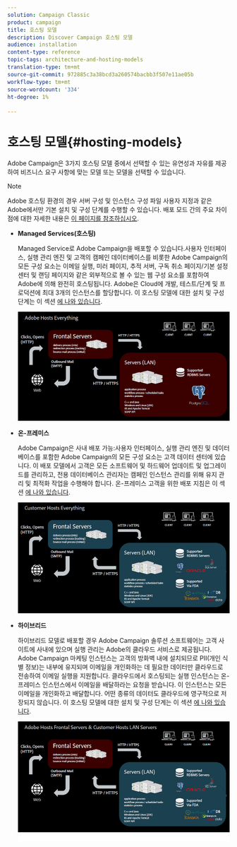 ```yaml
---
solution: Campaign Classic
product: campaign
title: 호스팅 모델
description: Discover Campaign 호스팅 모델
audience: installation
content-type: reference
topic-tags: architecture-and-hosting-models
translation-type: tm+mt
source-git-commit: 972885c3a38bcd3a260574bacbb3f507e11ae05b
workflow-type: tm+mt
source-wordcount: '334'
ht-degree: 1%

---
```



# 호스팅 모델{#hosting-models}

Adobe Campaign은 3가지 호스팅 모델 중에서 선택할 수 있는 유연성과 자유를 제공하여 비즈니스 요구 사항에 맞는 모델 또는 모델을 선택할 수 있습니다.

>[!NOTE]
>
>Adobe 호스팅 환경의 경우 서버 구성 및 인스턴스 구성 파일 사용자 지정과 같은 Adobe에서만 기본 설치 및 구성 단계를 수행할 수 있습니다. 배포 모드 간의 주요 차이점에 대한 자세한 내용은 [이 페이지를 참조하십시오](../../installation/using/capability-matrix.md).

* **Managed Services(호스팅)**

   Managed Service로 Adobe Campaign을 배포할 수 있습니다.사용자 인터페이스, 실행 관리 엔진 및 고객의 캠페인 데이터베이스를 비롯한 Adobe Campaign의 모든 구성 요소는 이메일 실행, 미러 페이지, 추적 서버, 구독 취소 페이지/기본 설정 센터 및 랜딩 페이지와 같은 외부적으로 볼 수 있는 웹 구성 요소를 포함하여 Adobe에 의해 완전히 호스팅됩니다. Adobe은 Cloud에 개발, 테스트/단계 및 프로덕션에 최대 3개의 인스턴스를 할당합니다. 이 호스팅 모델에 대한 설치 및 구성 단계는 이 섹션 [에 나와 있습니다](../../installation/using/hosted-model.md).

   ![](assets/deployment_hosted.png)

* **온-프레미스**

   Adobe Campaign은 사내 배포 가능:사용자 인터페이스, 실행 관리 엔진 및 데이터베이스를 포함한 Adobe Campaign의 모든 구성 요소는 고객 데이터 센터에 있습니다. 이 배포 모델에서 고객은 모든 소프트웨어 및 하드웨어 업데이트 및 업그레이드를 관리하고, 전용 데이터베이스 관리자는 캠페인 인스턴스 관리를 위해 유지 관리 및 최적화 작업을 수행해야 합니다. 온-프레미스 고객을 위한 배포 지침은 이 섹션 [에 나와 있습니다](../../installation/using/before-starting.md).

   ![](assets/deployment_onpremise.png)

* **하이브리드**

   하이브리드 모델로 배포할 경우 Adobe Campaign 솔루션 소프트웨어는 고객 사이트에 사내에 있으며 실행 관리는 Adobe의 클라우드 서비스로 제공됩니다. Adobe Campaign 마케팅 인스턴스는 고객의 방화벽 내에 설치되므로 PII(개인 식별 정보)는 내부에 유지되며 이메일을 개인화하는 데 필요한 데이터만 클라우드로 전송하여 이메일 실행을 지원합니다. 클라우드에서 호스팅되는 실행 인스턴스는 온-프레미스 인스턴스에서 이메일을 배달하라는 요청을 받습니다. 이 인스턴스는 모든 이메일을 개인화하고 배달합니다. 어떤 종류의 데이터도 클라우드에 영구적으로 저장되지 않습니다. 이 호스팅 모델에 대한 설치 및 구성 단계는 이 섹션 [에 나와 있습니다](../../installation/using/hybrid-model.md).

   ![](assets/deployment_hybrid.png)

